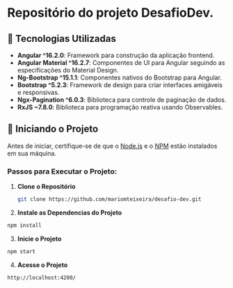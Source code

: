 
# Repositório do projeto DesafioDev.

## 🚀 Tecnologias Utilizadas

- **Angular ^16.2.0**: Framework para construção da aplicação frontend.
- **Angular Material ^16.2.7**: Componentes de UI para Angular seguindo as especificações do Material Design.
- **Ng-Bootstrap ^15.1.1**: Componentes nativos do Bootstrap para Angular.
- **Bootstrap ^5.2.3**: Framework de design para criar interfaces amigáveis e responsivas.
- **Ngx-Pagination ^6.0.3**: Biblioteca para controle de paginação de dados.
- **RxJS ~7.8.0**: Biblioteca para programação reativa usando Observables.
  
## 🚀 Iniciando o Projeto

Antes de iniciar, certifique-se de que o [Node.js](https://nodejs.org/en/) e o [NPM](https://www.npmjs.com/) estão instalados em sua máquina.

### Passos para Executar o Projeto:

1. **Clone o Repositório**
   ```sh
   git clone https://github.com/mariomteixeira/desafio-dev.git
   ```

2. **Instale as Dependencias do Projeto**
  ```sh
  npm install
  ```
3. **Inicie o Projeto**
  ```sh
  npm start
  ```
4. **Acesse o Projeto**
  ```sh
  http://localhost:4200/
  ```
